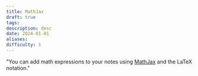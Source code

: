 ```yaml
---
title: MathJax
draft: true
tags: 
description: desc
date: 2024-01-01
aliases: 
difficulty: 1
---
```

"You can add math expressions to your notes using [MathJax](http://docs.mathjax.org/en/latest/basic/mathjax.html) and the LaTeX notation."